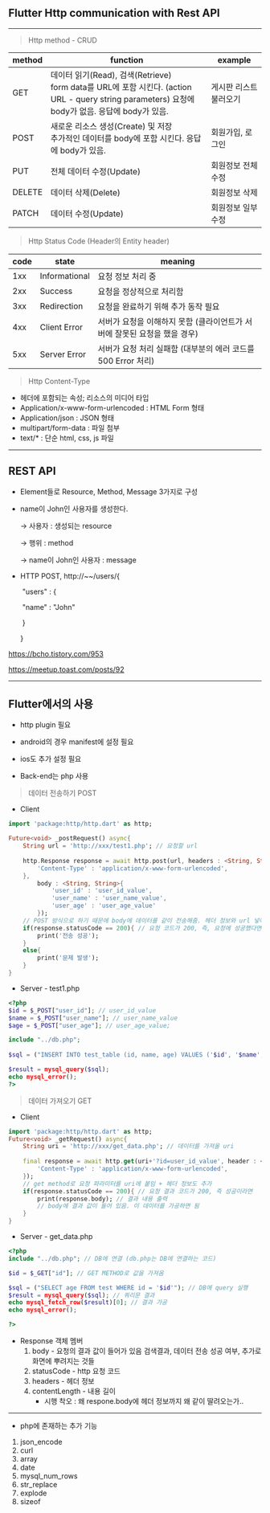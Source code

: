 <h2>Flutter Http communication with Rest API</h2>

<hr>

> Http method - CRUD

| method | function                                                     | example                |
| ------ | ------------------------------------------------------------ | ---------------------- |
| GET    | 데이터 읽기(Read), 검색(Retrieve)<br />form data를 URL에 포함 시킨다. (action URL - query string parameters) 요청에 body가 없음. 응답에 body가 있음. | 게시판 리스트 불러오기 |
| POST   | 새로운 리소스 생성(Create) 및 저장<br />추가적인 데이터를 body에 포함 시킨다. 응답에 body가 있음. | 회원가입, 로그인       |
| PUT    | 전체 데이터 수정(Update)                                     | 회원정보 전체 수정     |
| DELETE | 데이터 삭제(Delete)                                          | 회원정보 삭제          |
| PATCH  | 데이터 수정(Update)                                          | 회원정보 일부 수정     |



> Http Status Code (Header의 Entity header)

| code | state         | meaning                                                      |
| ---- | ------------- | ------------------------------------------------------------ |
| 1xx  | Informational | 요청 정보 처리 중                                            |
| 2xx  | Success       | 요청을 정상적으로 처리함                                     |
| 3xx  | Redirection   | 요청을 완료하기 위해 추가 동작 필요                          |
| 4xx  | Client Error  | 서버가 요청을 이해하지 못함 (클라이언트가 서버에 잘못된 요청을 했을 경우) |
| 5xx  | Server Error  | 서버가 요청 처리 실패함 (대부분의 에러 코드를 500 Error 처리) |

  

> Http Content-Type

- 헤더에 포함되는 속성; 리소스의 미디어 타입
- Application/x-www-form-urlencoded : HTML Form 형태
- Application/json : JSON 형태
- multipart/form-data : 파일 첨부
- text/* : 단순 html, css, js 파일 



<hr>

<h2>REST API</h2>

- Element들로 Resource, Method, Message 3가지로 구성

- name이 John인 사용자를 생성한다. 

  → 사용자 : 생성되는 resource

  → 행위 : method

  → name이 John인 사용자 : message

- HTTP POST, http://~~/users/{

  ​	"users" : {

  ​		"name" : "John"	

  ​	}

  }

https://bcho.tistory.com/953

https://meetup.toast.com/posts/92





<hr> 

<h2> Flutter에서의 사용</h2>

- http plugin 필요 
- android의 경우 manifest에 설정 필요 
- ios도 추가 설정 필요

- Back-end는 php 사용

> 데이터 전송하기 POST

- Client

```dart
import 'package:http/http.dart' as http;

Future<void> _postRequest() async{
    String url = 'http://xxx/test1.php'; // 요청할 url
    
    http.Response response = await http.post(url, headers : <String, String>{
        'Content-Type' : 'application/x-www-form-urlencoded',
    },
        body : <String, String>{
            'user_id' : 'user_id_value',
            'user_name' : 'user_name_value',
            'user_age' : 'user_age_value'
        });
    // POST 방식으로 하기 때문에 body에 데이터를 같이 전송해줌. 헤더 정보와 url 넣어줌
    if(response.statusCode == 200){ // 요청 코드가 200, 즉, 요청에 성공했다면
        print('전송 성공');
    }
    else{
        print('문제 발생');
    }
}
```

- Server - test1.php

```php
<?php
$id = $_POST["user_id"]; // user_id_value 
$name = $_POST["user_name"]; // user_name_value
$age = $_POST["user_age"]; // user_age_value;

include "../db.php";
	
$sql = ("INSERT INTO test_table (id, name, age) VALUES ('$id', '$name', '$age')");

$result = mysql_query($sql);
echo mysql_error();
?>
```



> 데이터 가져오기 GET

- Client

```dart
import 'package:http/http.dart' as http;
Future<void> _getRequest() async{
    String uri = 'http://xxx/get_data.php'; // 데이터를 가져올 uri
    
    final response = await http.get(uri+'?id=user_id_value', header : <String, String>{
        'Content-Type' : 'application/x-www-form-urlencoded',
    });
    // get method로 요청 파라미터를 uri에 붙임 + 헤더 정보도 추가
    if(response.statusCode == 200){ // 요청 결과 코드가 200, 즉 성공이라면
        print(response.body); // 결과 내용 출력
   		// body에 결과 값이 들어 있음. 이 데이터를 가공하면 됨
    }
}
```

- Server - get_data.php

```php
<?php
include "../db.php"; // DB에 연결 (db.php는 DB에 연결하는 코드)

$id = $_GET["id"]; // GET METHOD로 값을 가져옴

$sql = ("SELECT age FROM test WHERE id = '$id'"); // DB에 query 실행
$result = mysql_query($sql); // 쿼리문 결과
echo mysql_fetch_row($result)[0]; // 결과 가공
echo mysql_error();

?>
```



- Response 객체 멤버
  1. body - 요청의 결과 값이 들어가 있음 검색결과, 데이터 전송 성공 여부, 추가로 화면에 뿌려지는 것들
  2. statusCode - http 요청 코드
  3. headers - 헤더 정보
  4. contentLength - 내용 길이
     - 시행 착오 : 왜 respone.body에 헤더 정보까지 왜 같이 딸려오는가..

<hr>

- php에 존재하는 추가 기능

1. json_encode
2. curl
3. array
4. date
5. mysql_num_rows
6. str_replace
7. explode
8. sizeof